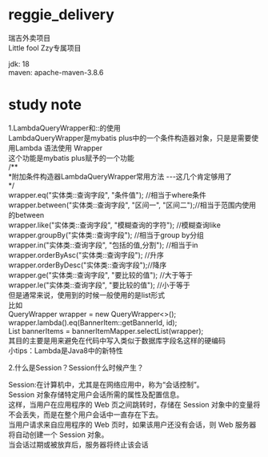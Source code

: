 # reggie_delivery
瑞吉外卖项目\
Little fool Zzy专属项目

jdk: 18\
maven: apache-maven-3.8.6



# study note

1.LambdaQueryWrapper和::的使用\
LambdaQueryWrapper是mybatis plus中的一个条件构造器对象，只是是需要使用Lambda 语法使用 Wrapper\
这个功能是mybatis plus赋予的一个功能\
/**\
  *附加条件构造器LambdaQueryWrapper常用方法 ---这几个肯定够用了\
  */\
 wrapper.eq("实体类::查询字段", "条件值"); //相当于where条件\
 wrapper.between("实体类::查询字段", "区间一", "区间二");//相当于范围内使用的between\
 wrapper.like("实体类::查询字段", "模糊查询的字符"); //模糊查询like\
 wrapper.groupBy("实体类::查询字段");  //相当于group by分组\
 wrapper.in("实体类::查询字段", "包括的值,分割"); //相当于in\
 wrapper.orderByAsc("实体类::查询字段"); //升序\
 wrapper.orderByDesc("实体类::查询字段");//降序\
 wrapper.ge("实体类::查询字段", "要比较的值"); //大于等于\
 wrapper.le("实体类::查询字段", "要比较的值"); //小于等于\
但是通常来说，使用到的时候一般使用的是list形式\
比如\
QueryWrapper<BannerItem> wrapper = new QueryWrapper<>();\
wrapper.lambda().eq(BannerItem::getBannerId, id);\
List<BannerItem> bannerItems = bannerItemMapper.selectList(wrapper);\
其目的主要是用来避免在代码中写入类似于数据库字段名这样的硬编码\
小tips：Lambda是Java8中的新特性
 
2.什么是Session？Session什么时候产生？

Session:在计算机中，尤其是在网络应用中，称为“会话控制”。\
Session 对象存储特定用户会话所需的属性及配置信息。\
这样，当用户在应用程序的 Web 页之间跳转时，存储在 Session 对象中的变量将不会丢失，而是在整个用户会话中一直存在下去。\
 当用户请求来自应用程序的 Web 页时，如果该用户还没有会话，则 Web 服务器将自动创建一个 Session 对象。\
 当会话过期或被放弃后，服务器将终止该会话
